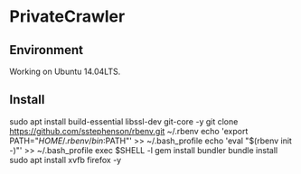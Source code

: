 # PrivateCrawler

## Environment
Working on Ubuntu 14.04LTS.

## Install
sudo apt install build-essential libssl-dev git-core -y
git clone https://github.com/sstephenson/rbenv.git ~/.rbenv
echo 'export PATH="$HOME/.rbenv/bin:$PATH"' >> ~/.bash_profile
echo 'eval "$(rbenv init -)"' >> ~/.bash_profile
exec $SHELL -l
gem install bundler
bundle install
sudo apt install xvfb firefox -y
